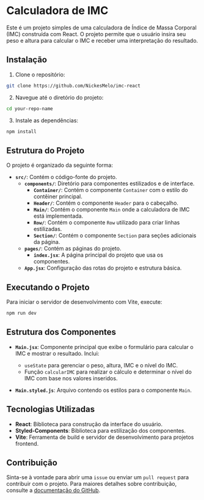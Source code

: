 # Calculadora de IMC

Este é um projeto simples de uma calculadora de Índice de Massa Corporal (IMC) construída com React. O projeto permite que o usuário insira seu peso e altura para calcular o IMC e receber uma interpretação do resultado.

## Instalação

1. Clone o repositório:
```bash
git clone https://github.com/NickesMelo/imc-react
```
2. Navegue até o diretório do projeto:
```bash
cd your-repo-name
```
3. Instale as dependências:
```bash
npm install
```
## Estrutura do Projeto

O projeto é organizado da seguinte forma:

- **`src/`**: Contém o código-fonte do projeto.
  - **`components/`**: Diretório para componentes estilizados e de interface.
    - **`Container/`**: Contém o componente `Container` com o estilo do contêiner principal.
    - **`Header/`**: Contém o componente `Header` para o cabeçalho.
    - **`Main/`**: Contém o componente `Main` onde a calculadora de IMC está implementada.
    - **`Row/`**: Contém o componente `Row` utilizado para criar linhas estilizadas.
    - **`Section/`**: Contém o componente `Section` para seções adicionais da página.
  - **`pages/`**: Contém as páginas do projeto.
    - **`index.jsx`**: A página principal do projeto que usa os componentes.
  - **`App.jsx`**: Configuração das rotas do projeto e estrutura básica.

## Executando o Projeto

Para iniciar o servidor de desenvolvimento com Vite, execute:
```bash
npm run dev
```
## Estrutura dos Componentes

- **`Main.jsx`**: Componente principal que exibe o formulário para calcular o IMC e mostrar o resultado. Inclui:
  - `useState` para gerenciar o peso, altura, IMC e o nível do IMC.
  - Função `calcularIMC` para realizar o cálculo e determinar o nível do IMC com base nos valores inseridos.

- **`Main.styled.js`**: Arquivo contendo os estilos para o componente `Main`.

## Tecnologias Utilizadas

- **React**: Biblioteca para construção da interface do usuário.
- **Styled-Components**: Biblioteca para estilização dos componentes.
- **Vite**: Ferramenta de build e servidor de desenvolvimento para projetos frontend.

## Contribuição

Sinta-se à vontade para abrir uma `issue` ou enviar um `pull request` para contribuir com o projeto. Para maiores detalhes sobre contribuição, consulte a [documentação do GitHub](https://docs.github.com/en/github/collaborating-with-issues-and-pull-requests).
